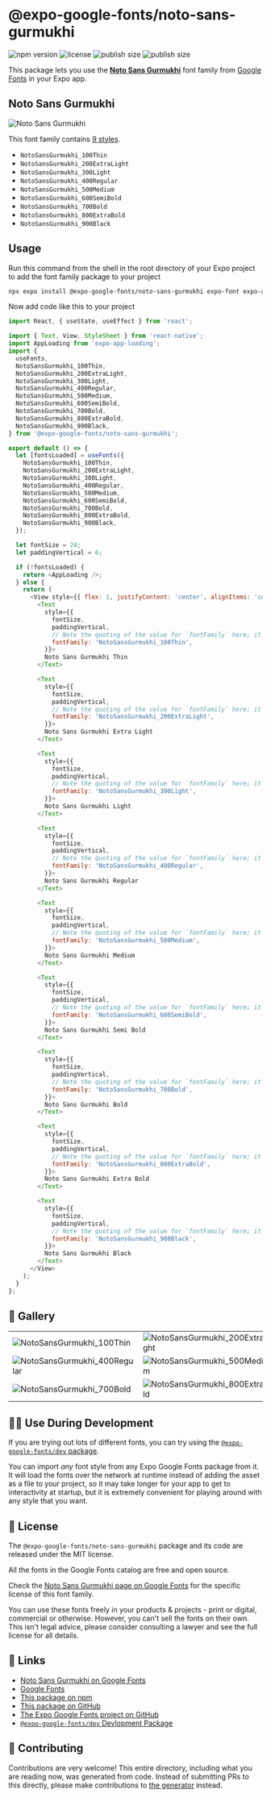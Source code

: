 # @expo-google-fonts/noto-sans-gurmukhi

![npm version](https://flat.badgen.net/npm/v/@expo-google-fonts/noto-sans-gurmukhi)
![license](https://flat.badgen.net/github/license/expo/google-fonts)
![publish size](https://flat.badgen.net/packagephobia/install/@expo-google-fonts/noto-sans-gurmukhi)
![publish size](https://flat.badgen.net/packagephobia/publish/@expo-google-fonts/noto-sans-gurmukhi)

This package lets you use the [**Noto Sans Gurmukhi**](https://fonts.google.com/specimen/Noto+Sans+Gurmukhi) font family from [Google Fonts](https://fonts.google.com/) in your Expo app.

## Noto Sans Gurmukhi

![Noto Sans Gurmukhi](./font-family.png)

This font family contains [9 styles](#-gallery).

- `NotoSansGurmukhi_100Thin`
- `NotoSansGurmukhi_200ExtraLight`
- `NotoSansGurmukhi_300Light`
- `NotoSansGurmukhi_400Regular`
- `NotoSansGurmukhi_500Medium`
- `NotoSansGurmukhi_600SemiBold`
- `NotoSansGurmukhi_700Bold`
- `NotoSansGurmukhi_800ExtraBold`
- `NotoSansGurmukhi_900Black`

## Usage

Run this command from the shell in the root directory of your Expo project to add the font family package to your project
```sh
npx expo install @expo-google-fonts/noto-sans-gurmukhi expo-font expo-app-loading
```

Now add code like this to your project
```js
import React, { useState, useEffect } from 'react';

import { Text, View, StyleSheet } from 'react-native';
import AppLoading from 'expo-app-loading';
import {
  useFonts,
  NotoSansGurmukhi_100Thin,
  NotoSansGurmukhi_200ExtraLight,
  NotoSansGurmukhi_300Light,
  NotoSansGurmukhi_400Regular,
  NotoSansGurmukhi_500Medium,
  NotoSansGurmukhi_600SemiBold,
  NotoSansGurmukhi_700Bold,
  NotoSansGurmukhi_800ExtraBold,
  NotoSansGurmukhi_900Black,
} from '@expo-google-fonts/noto-sans-gurmukhi';

export default () => {
  let [fontsLoaded] = useFonts({
    NotoSansGurmukhi_100Thin,
    NotoSansGurmukhi_200ExtraLight,
    NotoSansGurmukhi_300Light,
    NotoSansGurmukhi_400Regular,
    NotoSansGurmukhi_500Medium,
    NotoSansGurmukhi_600SemiBold,
    NotoSansGurmukhi_700Bold,
    NotoSansGurmukhi_800ExtraBold,
    NotoSansGurmukhi_900Black,
  });

  let fontSize = 24;
  let paddingVertical = 6;

  if (!fontsLoaded) {
    return <AppLoading />;
  } else {
    return (
      <View style={{ flex: 1, justifyContent: 'center', alignItems: 'center' }}>
        <Text
          style={{
            fontSize,
            paddingVertical,
            // Note the quoting of the value for `fontFamily` here; it expects a string!
            fontFamily: 'NotoSansGurmukhi_100Thin',
          }}>
          Noto Sans Gurmukhi Thin
        </Text>

        <Text
          style={{
            fontSize,
            paddingVertical,
            // Note the quoting of the value for `fontFamily` here; it expects a string!
            fontFamily: 'NotoSansGurmukhi_200ExtraLight',
          }}>
          Noto Sans Gurmukhi Extra Light
        </Text>

        <Text
          style={{
            fontSize,
            paddingVertical,
            // Note the quoting of the value for `fontFamily` here; it expects a string!
            fontFamily: 'NotoSansGurmukhi_300Light',
          }}>
          Noto Sans Gurmukhi Light
        </Text>

        <Text
          style={{
            fontSize,
            paddingVertical,
            // Note the quoting of the value for `fontFamily` here; it expects a string!
            fontFamily: 'NotoSansGurmukhi_400Regular',
          }}>
          Noto Sans Gurmukhi Regular
        </Text>

        <Text
          style={{
            fontSize,
            paddingVertical,
            // Note the quoting of the value for `fontFamily` here; it expects a string!
            fontFamily: 'NotoSansGurmukhi_500Medium',
          }}>
          Noto Sans Gurmukhi Medium
        </Text>

        <Text
          style={{
            fontSize,
            paddingVertical,
            // Note the quoting of the value for `fontFamily` here; it expects a string!
            fontFamily: 'NotoSansGurmukhi_600SemiBold',
          }}>
          Noto Sans Gurmukhi Semi Bold
        </Text>

        <Text
          style={{
            fontSize,
            paddingVertical,
            // Note the quoting of the value for `fontFamily` here; it expects a string!
            fontFamily: 'NotoSansGurmukhi_700Bold',
          }}>
          Noto Sans Gurmukhi Bold
        </Text>

        <Text
          style={{
            fontSize,
            paddingVertical,
            // Note the quoting of the value for `fontFamily` here; it expects a string!
            fontFamily: 'NotoSansGurmukhi_800ExtraBold',
          }}>
          Noto Sans Gurmukhi Extra Bold
        </Text>

        <Text
          style={{
            fontSize,
            paddingVertical,
            // Note the quoting of the value for `fontFamily` here; it expects a string!
            fontFamily: 'NotoSansGurmukhi_900Black',
          }}>
          Noto Sans Gurmukhi Black
        </Text>
      </View>
    );
  }
};

```

## 🔡 Gallery


||||
|-|-|-|
|![NotoSansGurmukhi_100Thin](./NotoSansGurmukhi_100Thin.ttf.png)|![NotoSansGurmukhi_200ExtraLight](./NotoSansGurmukhi_200ExtraLight.ttf.png)|![NotoSansGurmukhi_300Light](./NotoSansGurmukhi_300Light.ttf.png)||
|![NotoSansGurmukhi_400Regular](./NotoSansGurmukhi_400Regular.ttf.png)|![NotoSansGurmukhi_500Medium](./NotoSansGurmukhi_500Medium.ttf.png)|![NotoSansGurmukhi_600SemiBold](./NotoSansGurmukhi_600SemiBold.ttf.png)||
|![NotoSansGurmukhi_700Bold](./NotoSansGurmukhi_700Bold.ttf.png)|![NotoSansGurmukhi_800ExtraBold](./NotoSansGurmukhi_800ExtraBold.ttf.png)|![NotoSansGurmukhi_900Black](./NotoSansGurmukhi_900Black.ttf.png)||


## 👩‍💻 Use During Development

If you are trying out lots of different fonts, you can try using the [`@expo-google-fonts/dev` package](https://github.com/expo/google-fonts/tree/master/font-packages/dev#readme).

You can import *any* font style from any Expo Google Fonts package from it. It will load the fonts
over the network at runtime instead of adding the asset as a file to your project, so it may take longer
for your app to get to interactivity at startup, but it is extremely convenient
for playing around with any style that you want.

## 📖 License

The `@expo-google-fonts/noto-sans-gurmukhi` package and its code are released under the MIT license.

All the fonts in the Google Fonts catalog are free and open source.

Check the [Noto Sans Gurmukhi page on Google Fonts](https://fonts.google.com/specimen/Noto+Sans+Gurmukhi) for the specific license of this font family.

You can use these fonts freely in your products & projects - print or digital, commercial or otherwise. However, you can't sell the fonts on their own. This isn't legal advice, please consider consulting a lawyer and see the full license for all details.

## 🔗 Links

- [Noto Sans Gurmukhi on Google Fonts](https://fonts.google.com/specimen/Noto+Sans+Gurmukhi)
- [Google Fonts](https://fonts.google.com/)
- [This package on npm](https://www.npmjs.com/package/@expo-google-fonts/noto-sans-gurmukhi)
- [This package on GitHub](https://github.com/expo/google-fonts/tree/master/font-packages/noto-sans-gurmukhi)
- [The Expo Google Fonts project on GitHub](https://github.com/expo/google-fonts)
- [`@expo-google-fonts/dev` Devlopment Package](https://github.com/expo/google-fonts/tree/master/font-packages/dev)

## 🤝 Contributing

Contributions are very welcome! This entire directory, including what you are reading now, was generated from code. Instead of submitting PRs to this directly, please make contributions to [the generator](https://github.com/expo/google-fonts/tree/master/packages/generator) instead.
